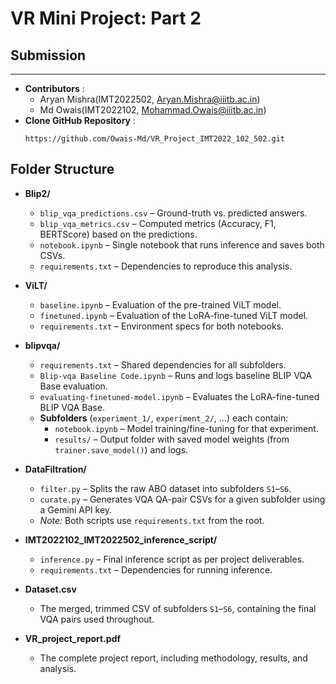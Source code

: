 # VR Mini Project: Part 2

## Submission
----------
- **Contributors** :
  - Aryan Mishra(IMT2022502, Aryan.Mishra@iiitb.ac.in)
  - Md Owais(IMT2022102, Mohammad.Owais@iiitb.ac.in)
- **Clone GitHub Repository** :
  ```
  https://github.com/Owais-Md/VR_Project_IMT2022_102_502.git
  ```
 
## Folder Structure

- **Blip2/**  
  - `blip_vqa_predictions.csv` – Ground-truth vs. predicted answers.  
  - `blip_vqa_metrics.csv` – Computed metrics (Accuracy, F1, BERTScore) based on the predictions.  
  - `notebook.ipynb` – Single notebook that runs inference and saves both CSVs.  
  - `requirements.txt` – Dependencies to reproduce this analysis.

- **ViLT/**  
  - `baseline.ipynb` – Evaluation of the pre-trained ViLT model.  
  - `finetuned.ipynb` – Evaluation of the LoRA-fine-tuned ViLT model.  
  - `requirements.txt` – Environment specs for both notebooks.

- **blipvqa/**  
  - `requirements.txt` – Shared dependencies for all subfolders.  
  - `Blip-vqa Baseline Code.ipynb` – Runs and logs baseline BLIP VQA Base evaluation.  
  - `evaluating-finetuned-model.ipynb` – Evaluates the LoRA-fine-tuned BLIP VQA Base.  
  - **Subfolders** (`experiment_1/`, `experiment_2/`, …) each contain:  
    - `notebook.ipynb` – Model training/fine-tuning for that experiment.  
    - `results/` – Output folder with saved model weights (from `trainer.save_model()`) and logs.

- **DataFiltration/**  
  - `filter.py` – Splits the raw ABO dataset into subfolders `S1`–`S6`.  
  - `curate.py` – Generates VQA QA-pair CSVs for a given subfolder using a Gemini API key.  
  - *Note:* Both scripts use `requirements.txt` from the root.

- **IMT2022102_IMT2022502_inference_script/**  
  - `inference.py` – Final inference script as per project deliverables.  
  - `requirements.txt` – Dependencies for running inference.

- **Dataset.csv**  
  - The merged, trimmed CSV of subfolders `S1`–`S6`, containing the final VQA pairs used throughout.

- **VR_project_report.pdf**  
  - The complete project report, including methodology, results, and analysis.
